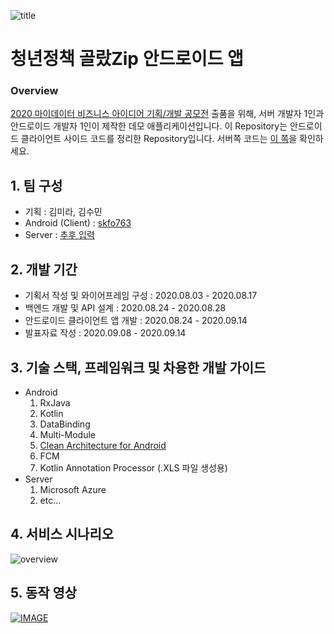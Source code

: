 ![title](https://github.com/skfo763/MyPolicyApp-android/blob/master/.github/art/title.png)
# 청년정책 골랐Zip 안드로이드 앱
### Overview
[2020 마이데이터 비즈니스 아이디어 기획/개발 공모전](http://www.k-startup.go.kr/common/announcement/announcementDetail.do?mid=30004&bid=701&searchPostSn=118807&searchPrefixCode=BOARD_701_001&mid=30004&kid=0&sid=0) 출품을 위해, 서버 개발자 1인과 안드로이드 개발자 1인이 제작한 데모 애플리케이션입니다. 이 Repository는 안드로이드 클라이언트 사이드 코드를 정리한 Repository입니다. 서버쪽 코드는 [이 쪽]()을 확인하세요.


## 1. 팀 구성
- 기획 : 김미라, 김수민
- Android (Client)  : [skfo763](https://github.com/skfo763)
- Server : [추후 입력]()


## 2. 개발 기간
- 기획서 작성 및 와이어프레임 구성 : 2020.08.03 - 2020.08.17
- 백엔드 개발 및 API 설계 : 2020.08.24 - 2020.08.28
- 안드로이드 클라이언트 앱 개발 : 2020.08.24 - 2020.09.14
- 발표자료 작성 : 2020.09.08 - 2020.09.14


## 3. 기술 스택, 프레임워크 및 차용한 개발 가이드
- Android
	1. RxJava
	2. Kotlin
	3. DataBinding
	4. Multi-Module
	5. [Clean Architecture for Android](https://github.com/android10/Android-CleanArchitecture)
	6. FCM
	7. Kotlin Annotation Processor (.XLS 파일 생성용)
- Server
	1. Microsoft Azure
	2. etc...


## 4. 서비스 시나리오
![overview](https://github.com/skfo763/MyPolicyApp-android/blob/master/.github/art/service_overview.png)


## 5. 동작 영상
[![IMAGE](http://img.youtube.com/vi/fgzIuA8Dlt8/0.jpg)](http://www.youtube.com/watch?v=fgzIuA8Dlt8)
